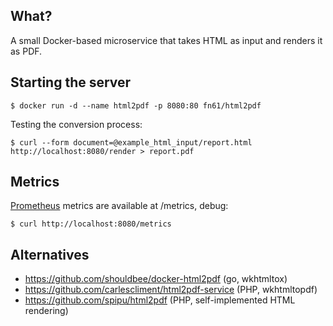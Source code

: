 What?
-----

A small Docker-based microservice that takes HTML as input and renders it as PDF.


Starting the server
-------------------

```
$ docker run -d --name html2pdf -p 8080:80 fn61/html2pdf
```

Testing the conversion process:

```
$ curl --form document=@example_html_input/report.html http://localhost:8080/render > report.pdf
```


Metrics
-------

[Prometheus](https://prometheus.io/) metrics are available at /metrics, debug:

```
$ curl http://localhost:8080/metrics
```


Alternatives
------------

- https://github.com/shouldbee/docker-html2pdf (go, wkhtmltox)
- https://github.com/carlescliment/html2pdf-service (PHP, wkhtmltopdf)
- https://github.com/spipu/html2pdf (PHP, self-implemented HTML rendering)
